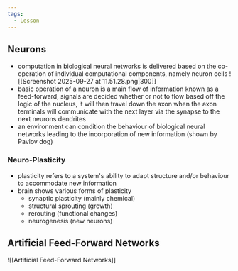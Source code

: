 ```yaml
---
tags:
  - Lesson
---
```

## Neurons
- computation in biological neural networks is delivered based on the co-operation of individual computational components, namely neuron cells
![[Screenshot 2025-09-27 at 11.51.28.png|300]]
- basic operation of a neuron is a main flow of information known as a feed-forward, signals are decided whether or not to flow based off the logic of the nucleus, it will then travel down the axon when the axon terminals will communicate with the next layer via the synapse to the next neurons dendrites
- an environment can condition the behaviour of biological neural networks leading to the incorporation of new information (shown by Pavlov dog)
### Neuro-Plasticity
- plasticity refers to a system's ability to adapt structure and/or behaviour to accommodate new information
- brain shows various forms of plasticity
	- synaptic plasticity (mainly chemical)
	- structural sprouting (growth)
	- rerouting (functional changes)
	- neurogenesis (new neurons)
## Artificial Feed-Forward Networks
![[Artificial Feed-Forward Networks]]